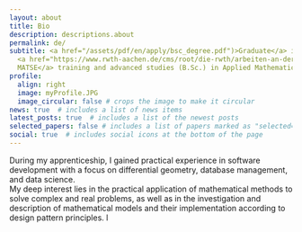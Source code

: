 ```yaml
---
layout: about
title: Bio
description: descriptions.about
permalink: de/
subtitle: <a href="/assets/pdf/en/apply/bsc_degree.pdf")>Graduate</a> in Applied Mathematics with completed 
  <a href="https://www.rwth-aachen.de/cms/root/die-rwth/arbeiten-an-der-rwth/berufsausbildung/ausbildungsberufe/~vsa/math-techn-softwareentwickler/?lidx=1"> 
  MATSE</a> training and advanced studies (B.Sc.) in Applied Mathematics and Computer Science at <a href='https://www.fh-aachen.de/en/'>University of Applied Sciences</a>, <a href='https://goo.gl/maps/k26ohyjwZuf9Vt949'> Aachen</a>.
profile:
  align: right
  image: myProfile.JPG
  image_circular: false # crops the image to make it circular
news: true  # includes a list of news items
latest_posts: true  # includes a list of the newest posts
selected_papers: false # includes a list of papers marked as "selected={true}"
social: true  # includes social icons at the bottom of the page
---
```


During my apprenticeship, I gained practical experience in software development with a focus on differential geometry, database management, and data science.<br>
My deep interest lies in the practical application of mathematical methods to solve complex and real problems, as well as in the investigation and description of mathematical models and their implementation according to design pattern principles.
l